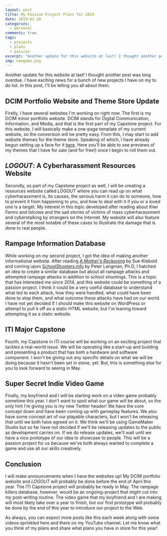 ```yaml
---
layout: post
title: My Passion Project Plans for 2019
date: 2019-02-20
categories:
  - personal
comments: true
tags:
  - projects
  - plans
  - passion
excerpt: "Another update for this website at last! I thought another post was long overdue. I have exciting news for a bunch of new projects I have on my to do list. In this post, I'll be telling you all about them."
img: newgame.png
---
```


<p><first-letter>A</first-letter>nother update for this website at last! I thought another post was long overdue. I have exciting news for a bunch of new projects I have on my to do list. In this post, I'll be telling you all about them.</p>

<h2>DCIM Portfolio Website and Theme Store Update</h2>

<p>Firstly, I have several websites I'm working on right now. The first is my DCIM minor portfolio website. DCIM stands for Digital Communication, Information, and Media, and that is the first part of my Capstone project. For this website, I will basically make a one-page template of my current website, so the conversion will be pretty easy. From this, I may start to add website themes for the theme store. Speaking of which, I have already begun setting up a face for it <a href="{{ site.url }}/themes" target="_blank">here</a>. Here you'll be able to see previews of my themes that I have for sale (and for free!) once I begin to roll them out.</p>

<h2><em>LOGOUT</em>: A Cyberharassment Resources Website</h2>

<p>Secondly, as part of my Capstone project as well, I will be creating a resources website called <em>LOGOUT</em> where you can read up on what cyberharassment is, its causes, the serious harm it can do to someone, how to prevent it from happening to you, and how to deal with it if you or a loved one is a target. My interest in this topic developed after reading about <em>Kiwi Farms</em> and <em>lolcows</em> and the sad stories of victims of mass cyberharassment and cyberstalking by strangers on the Internet. My website will also feature several of the most notable of these cases to illustrate the damage that is done to real people.</p>

<h2>Rampage Information Database</h2>

<p>While working on my second project, I got the idea of making another informational website. After reading <a href="https://www.amazon.com/Mothers-Reckoning-Living-Aftermath-Tragedy/dp/1101902779" target="_blank"><em>A Mother's Reckoning</em></a> by Sue Klebold and coming upon <a href="https://schoolshooters.info" target="_blank">SchoolShooters.info</a> by Peter Langman, Ph.D, I hatched an idea to create a similar database but about all rampage attacks and attempted rampage attacks in addition to school shootings. This is a topic that has interested me since 2014, and this website could be something of a passion project. I think it could be a very useful database to understand what led to each attack, how they were handled, what could have been done to stop them, and what outcome these attacks have had on our world. I have not yet decided if I should make this website on WordPress or attempt to pull it off as a static HTML website, but I'm leaning toward attempting it as a static website.</p>

<h2>ITI Major Capstone</h2>

<p>Fourth, my Capstone in ITI course will be working on an exciting project that tackles a real-world issue. We will be operating like a start-up and building and presenting a product that has both a hardware and software component. I won't be giving out any specific details on what we will be doing because it hasn't been set in stone, yet. But, this is something else for you to look forward to seeing in May.</p>

<h2>Super Secret Indie Video Game</h2>

<p>Finally, my boyfriend and I will be starting work on a video game probably sometime this year. I don't want to spoil what our game will be about, so the only hint I'm giving you is my new Twitter header! We have the core concept down and have been coming up with gameplay features. We also have some concept art of our playable characters, but I won't be releasing that until we both have agreed on it. We think we'll be using GameMaker Studio but so far have not decided if we'll be releasing updates to the public as development carries on. If we do release updates, we'll wait until we have a nice prototype of our idea to showcase to people. This will be a passion project for us because we've both always wanted to complete a game and use all our skills creatively.</p>

<h2>Conclusion</h2>

<p>I will make announcements when I have the websites up! My DCIM portfolio website and <em>LOGOUT</em> will probably be done before the end of April this year. The ITI Capstone project will probably be ready in May. The rampage killers database, however, would be an ongoing-project that might cut into my post-writing routine. The video game that my boyfriend and I are making will most likely take over a year to finish, but our first prototype will probably be done by the end of this year to introduce our project to the Web.</p>

<p>As always, you can expect more posts like this each week along with some videos sprinkled here and there on my YouTube channel. Let me know what you think of my plans and share what plans you have in store for this year!</p>
